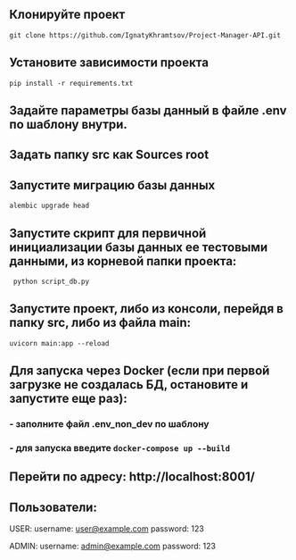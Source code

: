## Клонируйте проект
``` git clone https://github.com/IgnatyKhramtsov/Project-Manager-API.git ```

## Установите зависимости проекта
``` pip install -r requirements.txt ```

## Задайте параметры базы данный в файле **.env** по шаблону внутри.

## Задать папку **src** как **Sources root**

## Запустите миграцию базы данных
``` alembic upgrade head ```

## Запустите скрипт для первичной инициализации базы данных ее тестовыми данными, из корневой папки проекта:
``` python script_db.py```


## Запустите проект, либо из консоли, перейдя в папку **src**, либо из файла **main**:
``` uvicorn main:app --reload ```

## Для запуска через Docker (если при первой загрузке не создалась БД, остановите и запустите еще раз):
### - заполните файл **.env_non_dev** по шаблону
### - для запуска введите ``` docker-compose up --build ```

## Перейти по адресу: http://localhost:8001/

## Пользователи:

USER: username: user@example.com
      password: 123

ADMIN: username: admin@example.com
       password: 123